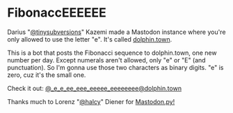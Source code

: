 # FibonaccEEEEEE

Darius "[@tinysubversions](https://twitter.com/tinysubversions)" Kazemi made a Mastodon instance where you're only allowed to use the letter "e".  It's called [dolphin.town](http://dolphin.town).

This is a bot that posts the Fibonacci sequence to dolphin.town, one new number
per day. Except numerals aren't allowed, only "e" or "E" (and punctuation).  So
I'm gonna use those two characters as binary digits.  "e" is zero, cuz it's the
small one.

Check it out: [@_e_e_ee_eee_eeeee_eeeeeeee@dolphin.town](https://dolphin.town/@_e_e_ee_eee_eeeee_eeeeeeee)

Thanks much to Lorenz "[@halcy](https://twitter.com/halcy)" Diener for [Mastodon.py!](https://github.com/halcy/Mastodon.py)
